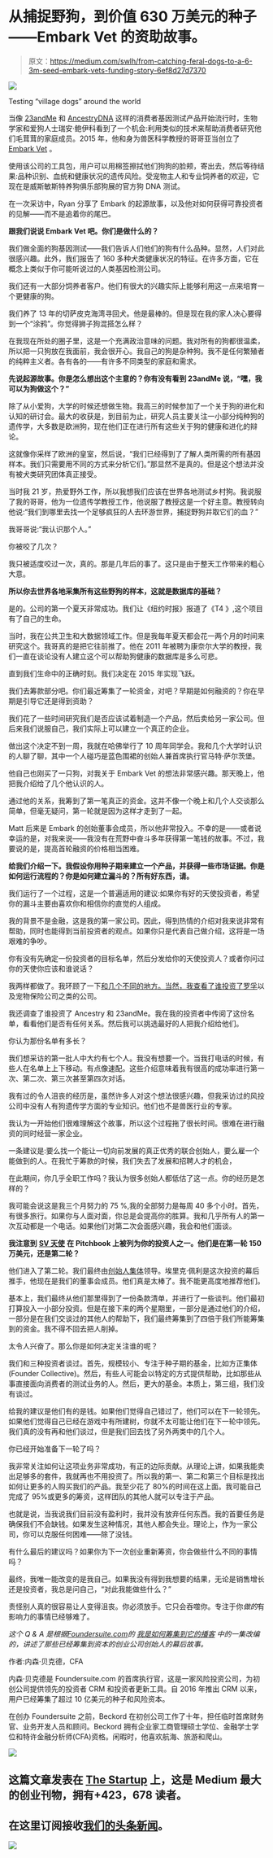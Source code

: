 # 从捕捉野狗，到价值 630 万美元的种子——Embark Vet 的资助故事。

> 原文：<https://medium.com/swlh/from-catching-feral-dogs-to-a-6-3m-seed-embark-vets-funding-story-6ef8d27d7370>

![](img/4bd26ebd204b90951df3c5cf7890058e.png)

Testing “village dogs” around the world

当像 [23andMe](https://www.23andme.com/) 和 [AncestryDNA](https://www.ancestry.com/dna/) 这样的消费者基因测试产品开始流行时，生物学家和爱狗人士瑞安·鲍伊科看到了一个机会:利用类似的技术来帮助消费者研究他们毛茸茸的家庭成员。2015 年，他和身为兽医科学教授的哥哥亚当创立了 [Embark Vet](https://embarkvet.com/) 。

使用该公司的工具包，用户可以用棉签擦拭他们狗狗的脸颊，寄出去，然后等待结果:品种识别、血统和健康状况的遗传风险。受宠物主人和专业饲养者的欢迎，它现在是威斯敏斯特养狗俱乐部狗展的官方狗 DNA 测试。

在一次采访中，Ryan 分享了 Embark 的起源故事，以及他对如何获得可靠投资者的见解——而不是追着你的尾巴。

**跟我们说说 Embark Vet 吧。你们是做什么的？**

我们做全面的狗基因测试——我们告诉人们他们的狗有什么品种。显然，人们对此很感兴趣。此外，我们报告了 160 多种犬类健康状况的特征。在许多方面，它在概念上类似于你可能听说过的人类基因检测公司。

我们还有一大部分饲养者客户。他们有很大的兴趣实际上能够利用这一点来培育一个更健康的狗。

我们养了 13 年的切萨皮克海湾寻回犬。他是最棒的。但是现在我的家人决心要得到一个“涂鸦”。你觉得狮子狗混搭怎么样？

在我现在所处的圈子里，这是一个充满政治意味的问题。我对所有的狗都很温柔，所以把一只狗放在我面前，我会很开心。我自己的狗是杂种狗。我不是任何繁殖者的纯粹主义者。各有各的——有许多不同类型的家庭和需求。

**先说起源故事。你是怎么想出这个主意的？你有没有看到 23andMe 说，“嘿，我可以为狗做这个？”**

除了从小爱狗，大学的时候还想做生物。我高三的时候参加了一个关于狗的进化和认知的研讨会。最大的收获是，到目前为止，研究人员主要关注一小部分纯种狗的遗传学，大多数是欧洲狗，现在他们正在进行所有这些关于狗的健康和进化的辩论。

这就像你采样了欧洲的皇室，然后说，“我们已经得到了了解人类所需的所有基因样本。我们只需要用不同的方式来分析它们。”那显然不是真的。但是这个想法并没有被犬类研究团体真正接受。

当时我 21 岁，热爱野外工作，所以我想我们应该在世界各地测试乡村狗。我说服了我的哥哥，他为一位遗传学教授工作，他说服了教授这是一个好主意。教授转向他说:“我们到哪里去找一个足够疯狂的人去环游世界，捕捉野狗并取它们的血？”

我哥哥说:“我认识那个人。”

你被咬了几次？

我只被适度咬过一次，真的。那是几年后的事了。这只是由于整天工作带来的粗心大意。

**所以你去世界各地采集所有这些野狗的样本，这就是数据库的基础？**

是的。公司的第一个夏天非常成功。我们让《纽约时报》报道了《T4 》,这个项目有了自己的生命。

当时，我在公共卫生和大数据领域工作。但是我每年夏天都会花一两个月的时间来研究这个。我哥真的是把它往前推了。他在 2011 年被聘为康奈尔大学的教授，我们一直在谈论没有人建立这个可以帮助狗健康的数据库是多么可悲。

直到我们生命中的正确时刻。我们决定在 2015 年实现飞跃。

我们去筹款部分吧。你们最近筹集了一轮资金，对吧？早期是如何融资的？你在早期是引导它还是得到资助？

我们花了一些时间研究我们是否应该试着制造一个产品，然后卖给另一家公司。但后来我们说服自己，我们实际上可以建立一个真正的企业。

做出这个决定不到一周，我就在哈佛举行了 10 周年同学会。我和几个大学时认识的人聊了聊，其中一个人碰巧是蓝色围裙的创始人兼首席执行官马特·萨尔茨堡。

他自己也刚买了一只狗，对我关于 Embark Vet 的想法非常感兴趣。那天晚上，他把我介绍给了几个他认识的人。

通过他的关系，我筹到了第一笔真正的资金。这并不像一个晚上和几个人交谈那么简单，但毫无疑问，第一轮就是因为这样才走到了一起。

Matt 后来是 Embark 的创始董事会成员，所以他非常投入。不幸的是——或者说幸运的是，对我来说——我没有在荒野中奋斗多年获得第一笔钱的故事。不过，我要说的是，提高首轮融资的价格相当困难。

**给我们介绍一下。我假设你用种子期来建立一个产品，并获得一些市场证据。你是如何运行流程的？你是如何建立漏斗的？所有好东西，请。**

我们运行了一个过程，这是一个普遍适用的建议:如果你有好的天使投资者，希望你的漏斗主要由喜欢你和相信你的直觉的人组成。

我的背景不是金融，这是我的第一家公司。因此，得到热情的介绍对我来说非常有帮助，同时也能得到当前投资者的观点。如果你只是代表自己做介绍，这将是一场艰难的争吵。

你有没有先确定一份投资者的目标名单，然后分发给你的天使投资人？或者你问过你的天使你应该和谁说话？

我两样都做了。我环顾了一下[和几个不同的地方。当然，我查看了谁投资了](https://pitchbook.com/)[罗孚](https://www.rover.com/)以及宠物保险公司之类的公司。

我还调查了谁投资了 Ancestry 和 23andMe。我在我的投资者中传阅了这份名单，看看他们是否有任何关系。然后我可以挑选最好的人把我介绍给他们。

你认为那份名单有多长？

我们想采访的第一批人中大约有七个人。我没有想要一个。当我打电话的时候，有些人在名单上上下移动。有点像速配。这些介绍意味着我有很高的成功率进行第一次、第二次、第三次甚至第四次对话。

我有过的令人沮丧的经历是，虽然许多人对这个想法很感兴趣，但我采访过的风投公司中没有人有狗遗传学方面的专业知识。他们也不是兽医行业的专家。

我认为一开始他们很难理解这个故事，所以这个过程拖了很长时间。很难在进行融资的同时经营一家企业。

一条建议是:要么找一个能让一切向前发展的真正优秀的联合创始人，要么雇一个能做到的人。在我忙于筹款的时候，我们失去了发展和招聘人才的机会，

在此期间，你几乎全职工作吗？我认为很多创始人都低估了这一点。你的经历是怎样的？

我可能会说这是我三个月努力的 75 %,我的全部努力是每周 40 多个小时。首先，有很多旅行。如果你与人面对面，你总是会提高你的胜算。我和几乎所有人的第一次互动都是一个电话。如果他们对第二次会面感兴趣，我会和他们面谈。

**我注意到** [**SV 天使**](https://svangel.com/) **在 Pitchbook 上被列为你的投资人之一。他们是在第一轮 150 万美元，还是第二轮？**

他们进入了第二轮。我们最终由[创始人集体](http://www.foundercollective.com/)领导。埃里克·佩利是这次投资的幕后推手，他现在是我们的董事会成员。他们真是太棒了。我不能更高度地推荐他们。

基本上，我们最终从他们那里得到了一份条款清单，并进行了一些谈判。他们最初打算投入一小部分投资。但是在接下来的两个星期里，一部分是通过他们的介绍，一部分是在我们交谈过的其他人的帮助下，我们最终筹集到了四倍于我们所能筹集到的资金。我不得不回去把人削掉。

太令人兴奋了。那么你是如何决定关注谁的呢？

我们和三种投资者谈过。首先，规模较小、专注于种子期的基金，比如方正集体(Founder Collective)。然后，有些人可能会以特定的方式提供帮助，比如那些从事直接面向消费者的测试业务的人。然后，更大的基金。本质上，第三组，我们没有谈过。

给我的建议是他们有的是钱。如果他们觉得自己错过了，他们可以在下一轮领先。如果他们觉得自己已经在游戏中有所建树，你就不太可能让他们在下一轮中领先。我们真的没有再和他们谈过，但是我们回去找了另外两类中的几个人。

你已经开始准备下一轮了吗？

我非常关注如何让这项业务非常成功，有正的边际贡献。从理论上讲，如果我能卖出足够多的套件，我就再也不用投资了。所以我的第一、第二和第三个目标是找出如何让更多的人购买我们的产品。我至少花了 80%的时间在这上面。我可能自己完成了 95%或更多的筹资，这样团队的其他人就可以专注于产品。

也就是说，当我说我们目前没有盈利时，我并没有放弃任何东西。我的首要任务是确保我们不会缺钱。如果发生这种情况，其他人都会失业。理论上，作为一家公司，你可以克服任何困难——除了没钱。

有什么最后的建议吗？如果你为下一次创业重新筹资，你会做些什么不同的事情吗？

最终，我唯一能改变的是我自己。如果我没有得到我想要的结果，无论是销售增长还是投资者，我总是问自己，“对此我能做些什么？”

责怪别人真的很容易让人变得沮丧。你必须放手。它只会吞噬你。专注于你*做的*有影响力的事情已经够难了。

*这个 Q & A 是根据*[*Foundersuite.com*](https://foundersuite.com/)*的* [*我是如何筹集到它的播客*](https://soundcloud.com/user-2586856/ep-58-how-i-raised-it-with-ryan-boyko-of-embark-vet-on-7312018) *中的一集改编的，讲述了那些已经筹集到资本的创业公司创始人的幕后故事。*

作者:内森·贝克德，CFA

内森·贝克德是 Foundersuite.com 的首席执行官，这是一家风险投资公司，为初创公司提供领先的投资者 CRM 和投资者更新工具。自 2016 年推出 CRM 以来，用户已经筹集了超过 10 亿美元的种子和风险资本。

在创办 Foundersuite 之前，Beckord 在初创公司工作了十年，担任临时首席财务官、业务开发人员和顾问。Beckord 拥有企业家工商管理硕士学位、金融学士学位和特许金融分析师(CFA)资格。闲暇时，他喜欢航海、旅游和爬山。

[![](img/308a8d84fb9b2fab43d66c117fcc4bb4.png)](https://medium.com/swlh)

## 这篇文章发表在 [The Startup](https://medium.com/swlh) 上，这是 Medium 最大的创业刊物，拥有+423，678 读者。

## 在这里订阅接收[我们的头条新闻](https://growthsupply.com/the-startup-newsletter/)。

[![](img/b0164736ea17a63403e660de5dedf91a.png)](https://medium.com/swlh)